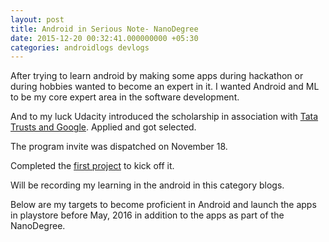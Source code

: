 ```yaml
---
layout: post
title: Android in Serious Note- NanoDegree
date: 2015-12-20 00:32:41.000000000 +05:30
categories: androidlogs devlogs
---
```


After trying to learn android by making some apps during hackathon or during hobbies wanted to become an expert in it. I wanted Android and ML to be my core expert area in the software development.

And to my luck Udacity introduced the scholarship in association with [Tata Trusts and Google](https://www.udacity.com/india). Applied and got selected.

The program invite was dispatched on November 18. 

Completed the [first project](https://github.com/balaaagi/BalajiAppPortfolio) to kick off it.

Will be recording my learning in the android in this category blogs.

Below are my targets to become proficient in Android and launch the apps in playstore before May, 2016 in addition to the apps as part of the NanoDegree.




